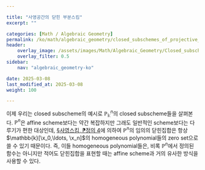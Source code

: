 ```yaml
---

title: "사영공간의 닫힌 부분스킴"
excerpt: ""

categories: [Math / Algebraic Geometry]
permalink: /ko/math/algebraic_geometry/closed_subschemes_of_projective_spaces
header:
    overlay_image: /assets/images/Math/Algebraic_Geometry/Closed_subschemes_of_projective_spaces.png
    overlay_filter: 0.5
sidebar: 
    nav: "algebraic_geometry-ko"

date: 2025-03-08
last_modified_at: 2025-03-08
weight: 100

---
```


이제 우리는 closed subscheme의 예시로 $\mathbb{P}_\mathbb{k}^n$의 closed subscheme들을 살펴본다. $\mathbb{P}^n$은 affine scheme보다는 약간 복잡하지만 그래도 일반적인 scheme보다는 다루기가 편한 대상인데, [§사영스킴, ⁋정의 4](/ko/math/algebraic_geometry/projective_schemes)에 의하여 $\mathbb{P}^n$의 임의의 닫힌집합은 항상 $\mathbb{k}[\x_0,\ldots, \x_n]$의 homogeneous polynomial들의 zero set으로 쓸 수 있기 때문이다. 즉, 이들 homogeneous polynomial들은, 비록 $\mathbb{P}^n$에서 정의된 함수는 아니지만 적어도 닫힌집합을 표현할 때는 affine scheme과 거의 유사한 방식을 사용할 수 있다. 